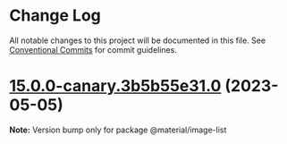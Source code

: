 # Change Log

All notable changes to this project will be documented in this file.
See [Conventional Commits](https://conventionalcommits.org) for commit guidelines.

# [15.0.0-canary.3b5b55e31.0](https://github.com/material-components/material-components-web/compare/v14.0.0...v15.0.0-canary.3b5b55e31.0) (2023-05-05)

**Note:** Version bump only for package @material/image-list
